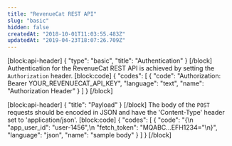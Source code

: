 ```yaml
---
title: "RevenueCat REST API"
slug: "basic"
hidden: false
createdAt: "2018-10-01T11:03:55.483Z"
updatedAt: "2019-04-23T18:07:26.709Z"
---
```

[block:api-header]
{
  "type": "basic",
  "title": "Authentication"
}
[/block]
Authentication for the RevenueCat REST API is achieved by setting the `Authorization` header.
[block:code]
{
  "codes": [
    {
      "code": "Authorization: Bearer YOUR_REVENUECAT_API_KEY",
      "language": "text",
      "name": "Authorization Header"
    }
  ]
}
[/block]

[block:api-header]
{
  "title": "Payload"
}
[/block]
The body of the `POST` requests should be encoded in JSON and have the 'Content-Type' header set to 'application/json'.
[block:code]
{
  "codes": [
    {
      "code": "{\n  \"app_user_id\": \"user-1456\",\n  \"fetch_token\": \"MQABC...EFH1234=\"\n}",
      "language": "json",
      "name": "sample body"
    }
  ]
}
[/block]